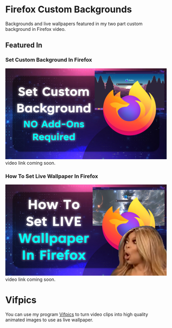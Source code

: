 # Firefox Custom Backgrounds
Backgrounds and live wallpapers featured in my two part custom background in Firefox video.

## Featured In
### Set Custom Background In Firefox
![Set Custom Background In Firefox](img/thumbnail1.jpg)
video link coming soon.

### How To Set Live Wallpaper In Firefox
![How To Set Live Wallpaper In Firefox](img/thumbnail2.jpg)
video link coming soon.

# Vifpics
You can use my program [Vifpics](https://github.com/drequeary/Vifpics-Light) to turn video clips into high quality animated images to use as live wallpaper.